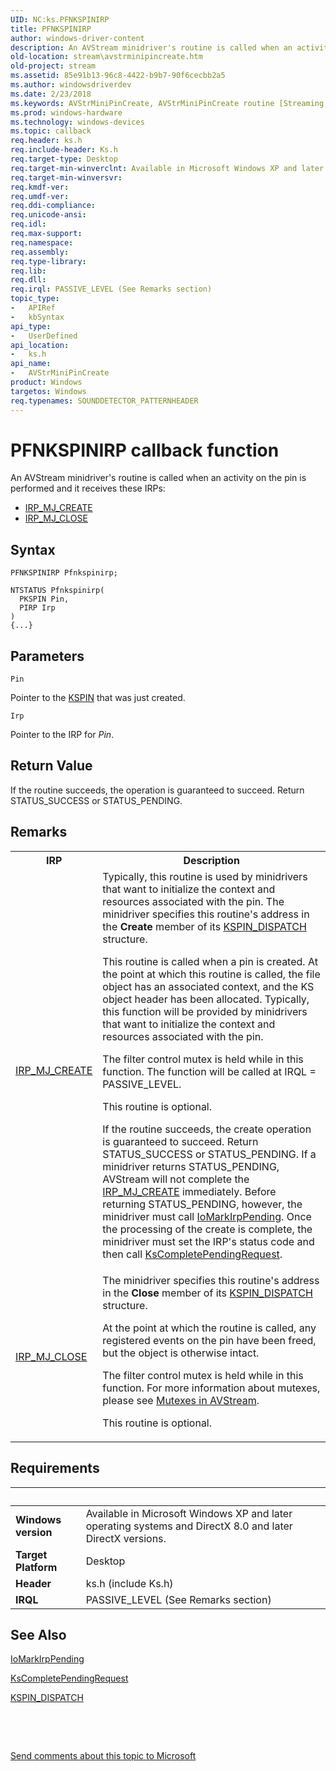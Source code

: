 ```yaml
---
UID: NC:ks.PFNKSPINIRP
title: PFNKSPINIRP
author: windows-driver-content
description: An AVStream minidriver's routine is called when an activity on the pin is performed and it receives these IRPs:IRP_MJ_CREATEIRP_MJ_CLOSE
old-location: stream\avstrminipincreate.htm
old-project: stream
ms.assetid: 85e91b13-96c8-4422-b9b7-90f6cecbb2a5
ms.author: windowsdriverdev
ms.date: 2/23/2018
ms.keywords: AVStrMiniPinCreate, AVStrMiniPinCreate routine [Streaming Media Devices], PFNKSPINIRP, avstclbk_0feeeb85-88fe-43d7-83e4-399b0c26aa53.xml, ks/AVStrMiniPinCreate, stream.avstrminipincreate
ms.prod: windows-hardware
ms.technology: windows-devices
ms.topic: callback
req.header: ks.h
req.include-header: Ks.h
req.target-type: Desktop
req.target-min-winverclnt: Available in Microsoft Windows XP and later operating systems and DirectX 8.0 and later DirectX versions.
req.target-min-winversvr: 
req.kmdf-ver: 
req.umdf-ver: 
req.ddi-compliance: 
req.unicode-ansi: 
req.idl: 
req.max-support: 
req.namespace: 
req.assembly: 
req.type-library: 
req.lib: 
req.dll: 
req.irql: PASSIVE_LEVEL (See Remarks section)
topic_type:
-	APIRef
-	kbSyntax
api_type:
-	UserDefined
api_location:
-	ks.h
api_name:
-	AVStrMiniPinCreate
product: Windows
targetos: Windows
req.typenames: SOUNDDETECTOR_PATTERNHEADER
---
```



# PFNKSPINIRP callback function
An AVStream minidriver's routine is called when an activity on the pin is performed and it receives these IRPs:
<ul>
<li>
<a href="https://msdn.microsoft.com/library/windows/hardware/ff548630">IRP_MJ_CREATE</a>
</li>
<li>
<a href="https://msdn.microsoft.com/library/windows/hardware/ff550720">IRP_MJ_CLOSE</a>
</li>
</ul>

## Syntax

```
PFNKSPINIRP Pfnkspinirp;

NTSTATUS Pfnkspinirp(
  PKSPIN Pin,
  PIRP Irp
)
{...}
```

## Parameters

`Pin`

Pointer to the <a href="..\ks\ns-ks-_kspin.md">KSPIN</a> that was just created.

`Irp`

Pointer to the  IRP for <i>Pin</i>.


## Return Value

If the routine succeeds, the operation is guaranteed to succeed. Return STATUS_SUCCESS or STATUS_PENDING.

## Remarks

<table>
<tr>
<th>IRP</th>
<th>Description</th>
</tr>
<tr>
<td>
<a href="https://msdn.microsoft.com/library/windows/hardware/ff548630">IRP_MJ_CREATE</a>
</td>
<td>Typically, this routine is used by minidrivers that want to initialize the context and resources associated with the pin. The minidriver specifies this routine's address in the <b>Create</b> member of its <a href="..\ks\ns-ks-_kspin_dispatch.md">KSPIN_DISPATCH</a> structure.

This routine is called when a pin is created. At the point at which this routine is called, the file object has an associated context, and the KS object header has been allocated. Typically, this function will be provided by minidrivers that want to initialize the context and resources associated with the pin. 

The filter control mutex is held while in this function. The function will be called at IRQL = PASSIVE_LEVEL.

This routine is optional.

If the routine succeeds, the create operation is guaranteed to succeed. Return STATUS_SUCCESS or STATUS_PENDING. If a minidriver returns STATUS_PENDING, AVStream will not complete the <a href="https://msdn.microsoft.com/library/windows/hardware/ff548630">IRP_MJ_CREATE</a> immediately. Before returning STATUS_PENDING, however, the minidriver must call <a href="..\wdm\nf-wdm-iomarkirppending.md">IoMarkIrpPending</a>. Once the processing of the create is complete, the minidriver must set the IRP's status code and then call <a href="..\ks\nf-ks-kscompletependingrequest.md">KsCompletePendingRequest</a>.

</td>
</tr>
<tr>
<td>
<a href="https://msdn.microsoft.com/library/windows/hardware/ff550720">IRP_MJ_CLOSE</a>
</td>
<td>
The minidriver specifies this routine's address in the <b>Close</b> member of its <a href="..\ks\ns-ks-_kspin_dispatch.md">KSPIN_DISPATCH</a> structure.

At the point at which the routine is called, any registered events on the pin have been freed, but the object is otherwise intact.

The filter control mutex is held while in this function. For more information about mutexes, please see <a href="https://msdn.microsoft.com/011edaaa-7449-41c3-8cfb-0d319901af8b">Mutexes in AVStream</a>.

This routine is optional.

</td>
</tr>
</table>

## Requirements
| &nbsp; | &nbsp; |
| ---- |:---- |
| **Windows version** | Available in Microsoft Windows XP and later operating systems and DirectX 8.0 and later DirectX versions.  |
| **Target Platform** | Desktop |
| **Header** | ks.h (include Ks.h) |
| **IRQL** | PASSIVE_LEVEL (See Remarks section) |

## See Also

<a href="..\wdm\nf-wdm-iomarkirppending.md">IoMarkIrpPending</a>



<a href="..\ks\nf-ks-kscompletependingrequest.md">KsCompletePendingRequest</a>



<a href="..\ks\ns-ks-_kspin_dispatch.md">KSPIN_DISPATCH</a>



 

 

<a href="mailto:wsddocfb@microsoft.com?subject=Documentation%20feedback [stream\stream]:%20PFNKSPINIRP routine%20 RELEASE:%20(2/23/2018)&amp;body=%0A%0APRIVACY STATEMENT%0A%0AWe use your feedback to improve the documentation. We don't use your email address for any other purpose, and we'll remove your email address from our system after the issue that you're reporting is fixed. While we're working to fix this issue, we might send you an email message to ask for more info. Later, we might also send you an email message to let you know that we've addressed your feedback.%0A%0AFor more info about Microsoft's privacy policy, see http://privacy.microsoft.com/en-us/default.aspx." title="Send comments about this topic to Microsoft">Send comments about this topic to Microsoft</a>